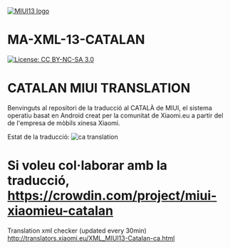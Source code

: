 [![MIUI13 logo](https://i.imgur.com/G9wfOYe.png)](https://xiaomi.eu/)

# MA-XML-13-CATALAN

[![License: CC BY-NC-SA 3.0](https://img.shields.io/badge/license-CC%20BY--NC--SA%203.0-lightgrey.svg)](http://creativecommons.org/licenses/by-nc-sa/3.0/)

# CATALAN MIUI TRANSLATION

Benvinguts al repositori de la traducció al CATALÀ de MIUI, el sistema operatiu basat en Android creat per la comunitat de Xiaomi.eu a partir del de l'empresa de mòbils xinesa Xiaomi.

Estat de la traducció: ![ca translation](https://img.shields.io/badge/dynamic/json?color=blue&label=ca&style=flat&query=%24.progress.0.data.translationProgress&url=https%3A%2F%2Fbadges.awesome-crowdin.com%2Fstats-22663-391213.json)

# Si voleu col·laborar amb la traducció, https://crowdin.com/project/miui-xiaomieu-catalan

Translation xml checker (updated every 30min)
http://translators.xiaomi.eu/XML_MIUI13-Catalan-ca.html
